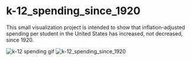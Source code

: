 # k-12_spending_since_1920

This small visualization project is intended to show that inflation-adjusted spending per student in the United States has increased, not decreased, since 1920. 

![k-12 spending gif](https://github.com/allanxwheeler/k-12_spending_since_1920/blob/main/k-12%20total%20per%20student%20expenditure%20since%201920.gif)
![k-12_spending_since_1920](https://github.com/allanxwheeler/k-12_spending_since_1920/blob/main/k-12_spending_since_1920.png)
